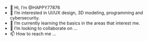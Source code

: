 - 👋 Hi, I’m @HAPPY77876
- 👀 I’m interested in UI/UX design, 3D modeling, programming and cybersecurity. 
- 🌱 I’m currently learning the basics in the areas that interest me.
- 💞️ I’m looking to collaborate on ...
- 📫 How to reach me ...

<!---
HAPPY77876/HAPPY77876 is a ✨ special ✨ repository because its `README.md` (this file) appears on your GitHub profile.
You can click the Preview link to take a look at your changes.
--->
